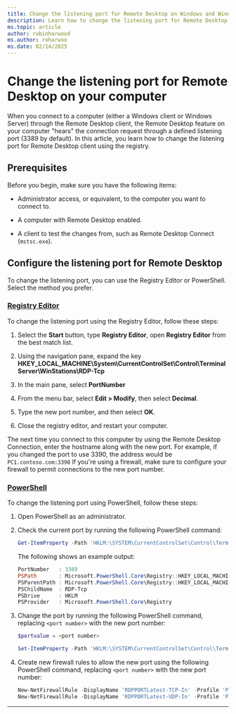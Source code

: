 ```yaml
---
title: Change the listening port for Remote Desktop on Windows and Windows Server
description: Learn how to change the listening port for Remote Desktop client using the registry on Windows and Windows Server.
ms.topic: article
author: robinharwood
ms.author: roharwoo
ms.date: 02/14/2025
---
```

# Change the listening port for Remote Desktop on your computer

When you connect to a computer (either a Windows client or Windows Server) through the Remote Desktop client, the Remote Desktop feature on your computer "hears" the connection request through a defined listening port (3389 by default). In this article, you learn how to change the listening port for Remote Desktop client using the registry.

## Prerequisites

Before you begin, make sure you have the following items:

- Administrator access, or equivalent, to the computer you want to connect to.

- A computer with Remote Desktop enabled.

- A client to test the changes from, such as Remote Desktop Connect (`mstsc.exe`).

## Configure the listening port for Remote Desktop

To change the listening port, you can use the Registry Editor or PowerShell. Select the method you prefer.

### [Registry Editor](#tab/regedit)

To change the listening port using the Registry Editor, follow these steps:

1. Select the **Start** button, type **Registry Editor**, open **Registry Editor** from the best match list.

1. Using the navigation pane, expand the key **HKEY_LOCAL_MACHINE\System\CurrentControlSet\Control\Terminal Server\WinStations\RDP-Tcp**

1. In the main pane, select **PortNumber**

1. From the menu bar, select **Edit > Modify**, then select **Decimal**.

1. Type the new port number, and then select **OK**.

1. Close the registry editor, and restart your computer.

The next time you connect to this computer by using the Remote Desktop Connection, enter the hostname along with the new port. For example, if you changed the port to use 3390, the address would be `PC1.contoso.com:3390` If you're using a firewall, make sure to configure your firewall to permit connections to the new port number.

### [PowerShell](#tab/powershell)

To change the listening port using PowerShell, follow these steps:

1. Open PowerShell as an administrator.

1. Check the current port by running the following PowerShell command:

   ```powershell
   Get-ItemProperty -Path 'HKLM:\SYSTEM\CurrentControlSet\Control\Terminal Server\WinStations\RDP-Tcp' -name "PortNumber"
   ```

   The following shows an example output:

   ```powershell
   PortNumber   : 3389
   PSPath       : Microsoft.PowerShell.Core\Registry::HKEY_LOCAL_MACHINE\SYSTEM\CurrentControlSet\Control\Terminal Server\WinStations\RDP-Tcp
   PSParentPath : Microsoft.PowerShell.Core\Registry::HKEY_LOCAL_MACHINE\SYSTEM\CurrentControlSet\Control\Terminal Server\WinStations
   PSChildName  : RDP-Tcp
   PSDrive      : HKLM
   PSProvider   : Microsoft.PowerShell.Core\Registry
   ```

1. Change the port by running the following PowerShell command, replacing `<port number>` with the new port number:

   ```powershell
   $portvalue = <port number>

   Set-ItemProperty -Path 'HKLM:\SYSTEM\CurrentControlSet\Control\Terminal Server\WinStations\RDP-Tcp' -name "PortNumber" -Value $portvalue
   ```

1. Create new firewall rules to allow the new port using the following PowerShell command, replacing `<port number>` with the new port number:

   ```powershell
   New-NetFirewallRule -DisplayName 'RDPPORTLatest-TCP-In' -Profile 'Public' -Direction Inbound -Action Allow -Protocol TCP -LocalPort <port number> 
   New-NetFirewallRule -DisplayName 'RDPPORTLatest-UDP-In' -Profile 'Public' -Direction Inbound -Action Allow -Protocol UDP -LocalPort <port number> 
   ```

---
